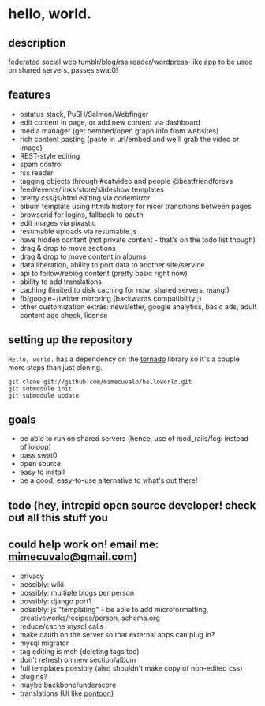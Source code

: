 # hello, world.

## description

federated social web tumblr/blog/rss reader/wordpress-like app to be used on
shared servers.  passes swat0!

## features
- ostatus stack, PuSH/Salmon/Webfinger
- edit content in page, or add new content via dashboard
- media manager (get oembed/open graph info from websites)
- rich content pasting (paste in url/embed and we'll grab the video or image)
- REST-style editing
- spam control
- rss reader
- tagging objects through #catvideo and people @bestfriendforevs
- feed/events/links/store/slideshow templates
- pretty css/js/html editing via codemirror
- album template using html5 history for nicer transitions between pages
- browserid for logins, fallback to oauth
- edit images via pixastic
- resumable uploads via resumable.js
- have hidden content (not private content - that's on the todo list though)
- drag & drop to move sections
- drag & drop to move content in albums
- data liberation, ability to port data to another site/service
- api to follow/reblog content (pretty basic right now)
- ability to add translations
- caching (limited to disk caching for now; shared servers, mang!)
- fb/google+/twitter mirroring (backwards compatibility ;)
- other customization extras: newsletter, google analytics, basic ads, adult
  content age check, license

## setting up the repository

`Hello, world.` has a dependency on the
[tornado](https://github.com/facebook/tornado) library so it's a couple more
steps than just cloning.

    git clone git://github.com/mimecuvalo/helloworld.git
    git submodule init
    git submodule update


## goals
- be able to run on shared servers (hence, use of mod\_rails/fcgi instead of
  ioloop)
- pass swat0
- open source
- easy to install
- be a good, easy-to-use alternative to what's out there!

## todo (hey, intrepid open source developer! check out all this stuff you
## could help work on! email me: mimecuvalo@gmail.com)
- privacy
- possibly: wiki
- possibly: multiple blogs per person
- possibly: django port?
- possibly: js "templating" - be able to add microformatting,
  creativeworks/recipes/person, schema.org
- reduce/cache mysql calls
- make oauth on the server so that external apps can plug in?
- mysql migrator
- tag editing is meh (deleting tags too)
- don't refresh on new section/album
- full templates possibly (also shouldn't make copy of non-edited css)
- plugins?
- maybe backbone/underscore
- translations (UI like [pontoon](https://github.com/mathjazz/pontoon))
